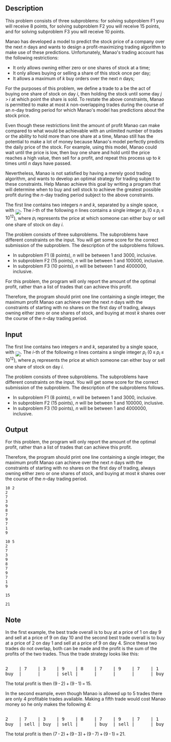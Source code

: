 ## Description

<div><p><span class="tex-font-style-it">This problem consists of three subproblems: for solving subproblem F1 you will receive 8 points, for solving subproblem F2 you will receive 15 points, and for solving subproblem F3 you will receive 10 points.</span></p><p>Manao has developed a model to predict the stock price of a company over the next <span class="tex-span"><i>n</i></span> days and wants to design a profit-maximizing trading algorithm to make use of these predictions. Unfortunately, Manao's trading account has the following restrictions: </p><ul> <li> It only allows owning either zero or one shares of stock at a time; </li><li> It only allows buying or selling a share of this stock once per day; </li><li> It allows a maximum of <span class="tex-span"><i>k</i></span> buy orders over the next <span class="tex-span"><i>n</i></span> days; </li></ul><p>For the purposes of this problem, we define a <span class="tex-font-style-underline">trade</span> to a be the act of buying one share of stock on day <span class="tex-span"><i>i</i></span>, then holding the stock until some day <span class="tex-span"><i>j</i> &gt; <i>i</i></span> at which point the share is sold. To restate the above constraints, Manao is permitted to make at most <span class="tex-span"><i>k</i></span> non-overlapping trades during the course of an <span class="tex-span"><i>n</i></span>-day trading period for which Manao's model has predictions about the stock price.</p><p>Even though these restrictions limit the amount of profit Manao can make compared to what would be achievable with an unlimited number of trades or the ability to hold more than one share at a time, Manao still has the potential to make a lot of money because Manao's model perfectly predicts the daily price of the stock. For example, using this model, Manao could wait until the price is low, then buy one share and hold until the price reaches a high value, then sell for a profit, and repeat this process up to <span class="tex-span"><i>k</i></span> times until <span class="tex-span"><i>n</i></span> days have passed.</p><p>Nevertheless, Manao is not satisfied by having a merely good trading algorithm, and wants to develop an optimal strategy for trading subject to these constraints. Help Manao achieve this goal by writing a program that will determine when to buy and sell stock to achieve the greatest possible profit during the <span class="tex-span"><i>n</i></span>-day trading period subject to the above constraints.</p></div><div class="input-specification"><p>The first line contains two integers <span class="tex-span"><i>n</i></span> and <span class="tex-span"><i>k</i></span>, separated by a single space, with <img align="middle" class="tex-formula" src="file://HgyC8PEK.png" style="max-width: 100.0%;max-height: 100.0%;">. The <span class="tex-span"><i>i</i></span>-th of the following <span class="tex-span"><i>n</i></span> lines contains a single integer <span class="tex-span"><i>p</i><sub class="lower-index"><i>i</i></sub></span> (<span class="tex-span">0 ≤ <i>p</i><sub class="lower-index"><i>i</i></sub> ≤ 10<sup class="upper-index">12</sup></span>), where <span class="tex-span"><i>p</i><sub class="lower-index"><i>i</i></sub></span> represents the price at which someone can either buy or sell one share of stock on day <span class="tex-span"><i>i</i></span>.</p><p><span class="tex-font-style-it">The problem consists of three subproblems. The subproblems have different constraints on the input. You will get some score for the correct submission of the subproblem. The description of the subproblems follows.</span></p><ul> <li> In subproblem F1 (8 points), <span class="tex-span"><i>n</i></span> will be between <span class="tex-span">1</span> and <span class="tex-span">3000</span>, inclusive. </li><li> In subproblem F2 (15 points), <span class="tex-span"><i>n</i></span> will be between <span class="tex-span">1</span> and <span class="tex-span">100000</span>, inclusive. </li><li> In subproblem F3 (10 points), <span class="tex-span"><i>n</i></span> will be between <span class="tex-span">1</span> and <span class="tex-span">4000000</span>, inclusive. </li></ul></div><div class="output-specification"><p>For this problem, the program will only report the amount of the optimal profit, rather than a list of trades that can achieve this profit.</p><p>Therefore, the program should print one line containing a single integer, the maximum profit Manao can achieve over the next <span class="tex-span"><i>n</i></span> days with the constraints of starting with no shares on the first day of trading, always owning either zero or one shares of stock, and buying at most <span class="tex-span"><i>k</i></span> shares over the course of the <span class="tex-span"><i>n</i></span>-day trading period.</p></div>

## Input

<p>The first line contains two integers <span class="tex-span"><i>n</i></span> and <span class="tex-span"><i>k</i></span>, separated by a single space, with <img align="middle" class="tex-formula" src="file://HgyC8PEK.png" style="max-width: 100.0%;max-height: 100.0%;">. The <span class="tex-span"><i>i</i></span>-th of the following <span class="tex-span"><i>n</i></span> lines contains a single integer <span class="tex-span"><i>p</i><sub class="lower-index"><i>i</i></sub></span> (<span class="tex-span">0 ≤ <i>p</i><sub class="lower-index"><i>i</i></sub> ≤ 10<sup class="upper-index">12</sup></span>), where <span class="tex-span"><i>p</i><sub class="lower-index"><i>i</i></sub></span> represents the price at which someone can either buy or sell one share of stock on day <span class="tex-span"><i>i</i></span>.</p><p><span class="tex-font-style-it">The problem consists of three subproblems. The subproblems have different constraints on the input. You will get some score for the correct submission of the subproblem. The description of the subproblems follows.</span></p><ul> <li> In subproblem F1 (8 points), <span class="tex-span"><i>n</i></span> will be between <span class="tex-span">1</span> and <span class="tex-span">3000</span>, inclusive. </li><li> In subproblem F2 (15 points), <span class="tex-span"><i>n</i></span> will be between <span class="tex-span">1</span> and <span class="tex-span">100000</span>, inclusive. </li><li> In subproblem F3 (10 points), <span class="tex-span"><i>n</i></span> will be between <span class="tex-span">1</span> and <span class="tex-span">4000000</span>, inclusive. </li></ul>

## Output

<p>For this problem, the program will only report the amount of the optimal profit, rather than a list of trades that can achieve this profit.</p><p>Therefore, the program should print one line containing a single integer, the maximum profit Manao can achieve over the next <span class="tex-span"><i>n</i></span> days with the constraints of starting with no shares on the first day of trading, always owning either zero or one shares of stock, and buying at most <span class="tex-span"><i>k</i></span> shares over the course of the <span class="tex-span"><i>n</i></span>-day trading period.</p>





```input1
10 2
2
7
3
9
8
7
9
7
1
9

```




```input2
10 5
2
7
3
9
8
7
9
7
1
9

```




```output1
15

```




```output2
21

```



## Note

<p>In the first example, the best trade overall is to buy at a price of <span class="tex-span">1</span> on day 9 and sell at a price of <span class="tex-span">9</span> on day 10 and the second best trade overall is to buy at a price of <span class="tex-span">2</span> on day 1 and sell at a price of <span class="tex-span">9</span> on day 4. Since these two trades do not overlap, both can be made and the profit is the sum of the profits of the two trades. Thus the trade strategy looks like this: </p><pre class="verbatim"><br>2    | 7    | 3    | 9    | 8    | 7    | 9    | 7    | 1    | 9<br>buy  |      |      | sell |      |      |      |      | buy  | sell<br></pre><p>The total profit is then <span class="tex-span">(9 - 2) + (9 - 1) = 15</span>.</p><p>In the second example, even though Manao is allowed up to 5 trades there are only 4 profitable trades available. Making a fifth trade would cost Manao money so he only makes the following 4: </p><pre class="verbatim"><br>2    | 7    | 3    | 9    | 8    | 7    | 9    | 7    | 1    | 9<br>buy  | sell | buy  | sell |      | buy  | sell |      | buy  | sell<br></pre><p>The total profit is then <span class="tex-span">(7 - 2) + (9 - 3) + (9 - 7) + (9 - 1) = 21</span>.</p>
